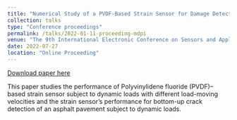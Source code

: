 ```yaml
---
title: "Numerical Study of a PVDF-Based Strain Sensor for Damage Detection of an Asphalt Concrete Pavement Subject to Dynamic Loads"
collection: talks
type: "Conference proceedings"
permalink: /talks/2022-01-11-proceeding-mdpi
venue: "The 9th International Electronic Conference on Sensors and Applications"
date: 2022-07-27
location: "Online Proceeding"
---
```


[Download paper here](https://www.mdpi.com/2673-4591/27/1/31)

This paper studies the performance of Polyvinylidene fluoride (PVDF)–based strain sensor subject to dynamic loads with different load-moving velocities and the strain sensor’s performance for bottom-up crack detection of an asphalt pavement subject to dynamic loads.

